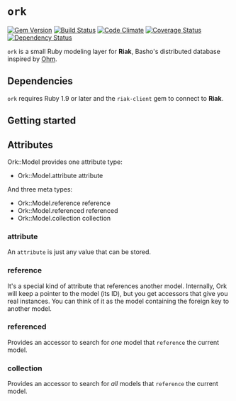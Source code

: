 # `ork`
[![Gem Version](https://badge.fury.io/rb/ork.png)](http://badge.fury.io/rb/ork)
[![Build Status](https://secure.travis-ci.org/eMancu/ork.png)](http://travis-ci.org/eMancu/ork)
[![Code Climate](https://codeclimate.com/github/eMancu/ork.png)](https://codeclimate.com/github/eMancu/ork)
[![Coverage Status](https://coveralls.io/repos/eMancu/ork/badge.png)](https://coveralls.io/r/eMancu/ork)
[![Dependency Status](https://gemnasium.com/eMancu/ork.png)](https://gemnasium.com/eMancu/ork)

`ork` is a small Ruby modeling layer for **Riak**, Basho's distributed database inspired by [Ohm](http://ohm.keyvalue.org).

## Dependencies

`ork` requires Ruby 1.9 or later and the `riak-client` gem to connect to **Riak**.

## Getting started

## Attributes

Ork::Model provides one attribute type:

- Ork::Model.attribute attribute

And three meta types:

- Ork::Model.reference  reference
- Ork::Model.referenced referenced
- Ork::Model.collection collection

### attribute

An `attribute` is just any value that can be stored.

### reference

It's a special kind of attribute that references another model.
Internally, Ork will keep a pointer to the model (its ID), but you get
accessors that give you real instances. You can think of it as the model
containing the foreign key to another model.

### referenced

Provides an accessor to search for _one_ model that `reference` the current model.

### collection

Provides an accessor to search for _all_ models that `reference` the current model.
